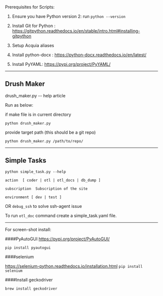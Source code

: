 Prerequisites for Scripts:

1.  Ensure you have Python version 2: run `python --version`

2.  Install Git for Python :
https://gitpython.readthedocs.io/en/stable/intro.html#installing-gitpython

3.  Setup Acquia aliases

4. Install python-docx : https://python-docx.readthedocs.io/en/latest/

5. Install PyYAML: https://pypi.org/project/PyYAML/

------------
 ## Drush Maker

drush_maker.py -- help article 
 
 
 Run as below: 
 
 if make file is in current directory 
 
 `python drush_maker.py` 
 
 provide target path (this should be a git repo)
 
 `python drush_maker.py /path/to/repo/` 
 
 ------------
 ## Simple Tasks
 
 `python simple_task.py --help`
 
 
`action  [ coder | otl | otl_docs | db_dump ]`

`subscription  Subscription of the site`

`environment [ dev | test ]`

OR `debug_ssh` to solve ssh-agent issue

 To run `otl_doc` command
create a simple_task.yaml file.

---------------

For screen-shot install:

####PyAutoGUI
https://pypi.org/project/PyAutoGUI/

`pip install pyautogui`

####selenium

https://selenium-python.readthedocs.io/installation.html
`pip install selenium`

####Install geckodriver

`brew install geckodriver`